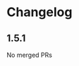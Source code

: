 # Changelog

<!-- <START NEW CHANGELOG ENTRY> -->

## 1.5.1

No merged PRs

<!-- <END NEW CHANGELOG ENTRY> -->

